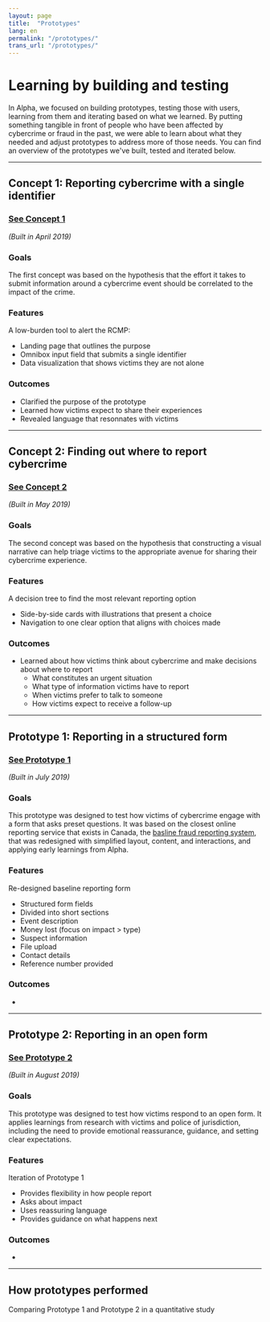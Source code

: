```yaml
---
layout: page
title:  "Prototypes"
lang: en
permalink: "/prototypes/"
trans_url: "/prototypes/"
---
```


# Learning by building and testing

In Alpha, we focused on building prototypes, testing those with users, learning from them and iterating based on what we learned. By putting something tangible in front of people who have been affected by cybercrime or fraud in the past, we were able to learn about what they needed and adjust prototypes to address more of those needs. You can find an overview of the prototypes we've built, tested and iterated below.

---

## Concept 1: Reporting cybercrime with a single identifier

### [See Concept 1](https://rac-concept-1.herokuapp.com/) 
*(Built in April 2019)*

### Goals
The first concept was based on the hypothesis that the effort it takes to submit information around a cybercrime event should be correlated to the impact of the crime. 

### Features
A low-burden tool to alert the RCMP:
 * Landing page that outlines the purpose
 * Omnibox input field that submits a single identifier
 * Data visualization that shows victims they are not alone

### Outcomes
 * Clarified the purpose of the prototype
 * Learned how victims expect to share their experiences
 * Revealed language that resonnates with victims
 
 ---

## Concept 2: Finding out where to report cybercrime

### [See Concept 2](https://rac-concept-2.herokuapp.com/) 
*(Built in May 2019)*

### Goals
The second concept was based on the hypothesis that constructing a visual narrative can help triage victims to the appropriate avenue for sharing their cybercrime experience. 

### Features
A decision tree to find the most relevant reporting option
 * Side-by-side cards with illustrations that present a choice 
 * Navigation to one clear option that aligns with choices made  
 
### Outcomes
 * Learned about how victims think about cybercrime and make decisions about where to report
   * What constitutes an urgent situation
   * What type of information victims have to report
   * When victims prefer to talk to someone 
   * How victims expect to receive a follow-up

---

## Prototype 1: Reporting in a structured form

### [See Prototype 1](https://www.report-a-cybercrime.alpha.rcmp-grc.gc.ca/p1) 
*(Built in July 2019)*

### Goals
This prototype was designed to test how victims of cybercrime engage with a form that asks preset questions. It was based on the closest online reporting service that exists in Canada, the [basline fraud reporting system](https://report-a-cybercrime.alpha.rcmp-grc.gc.ca/CAFCFRS/), that was redesigned with simplified layout, content, and interactions, and applying early learnings from Alpha. 

### Features
Re-designed baseline reporting form
 * Structured form fields
 * Divided into short sections
  * Event description
  * Money lost (focus on impact > type)
  * Suspect information
  * File upload
  * Contact details
 * Reference number provided
 
### Outcomes
 * 

---

## Prototype 2: Reporting in an open form

### [See Prototype 2](https://www.report-a-cybercrime.alpha.rcmp-grc.gc.ca/p2) 
*(Built in August 2019)*

### Goals
This prototype was designed to test how victims respond to an open form. It applies learnings from research with victims and police of jurisdiction, including the need to provide emotional reassurance, guidance, and setting clear expectations.

### Features
Iteration of Prototype 1
 * Provides flexibility in how people report
 * Asks about impact
 * Uses reassuring language
 * Provides guidance on what happens next

### Outcomes
 *

---

## How prototypes performed

Comparing Prototype 1 and Prototype 2 in a quantitative study
